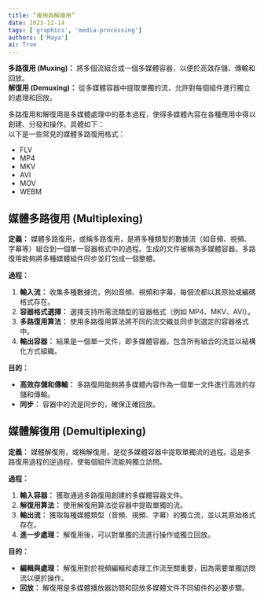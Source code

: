 ```yaml
---
title: “複用與解複用”
date: 2023-12-14
tags: ['graphics', 'media-processing']
authors: ['Maya']
ai: True
---
```

**多路復用 (Muxing)：** 將多個流組合成一個多媒體容器，以便於高效存儲、傳輸和回放。  
**解復用 (Demuxing)：** 從多媒體容器中提取單獨的流，允許對每個組件進行獨立的處理和回放。

多路復用和解復用是多媒體處理中的基本過程，使得多媒體內容在各種應用中得以創建、分發和操作。具體如下：  
以下是一些常見的媒體多路復用格式：
- FLV
- MP4
- MKV
- AVI
- MOV
- WEBM

## 媒體多路復用 (Multiplexing)

**定義：** 媒體多路復用，或稱多路復用，是將多種類型的數據流（如音頻、視頻、字幕等）組合到一個單一容器格式中的過程。生成的文件被稱為多媒體容器。多路復用能夠將多種媒體組件同步並打包成一個整體。

**過程：**

1. **輸入流：** 收集多種數據流，例如音頻、視頻和字幕，每個流都以其原始或編碼格式存在。
2. **容器格式選擇：** 選擇支持所需流類型的容器格式（例如 MP4、MKV、AVI）。
3. **多路復用算法：** 使用多路復用算法將不同的流交織並同步到選定的容器格式中。
4. **輸出容器：** 結果是一個單一文件，即多媒體容器，包含所有組合的流並以結構化方式組織。

**目的：**

- **高效存儲和傳輸：** 多路復用能夠將多媒體內容作為一個單一文件進行高效的存儲和傳輸。
- **同步：** 容器中的流是同步的，確保正確回放。

## 媒體解復用 (Demultiplexing)

**定義：** 媒體解復用，或稱解復用，是從多媒體容器中提取單獨流的過程。這是多路復用過程的逆過程，使每個組件流能夠獨立訪問。

**過程：**

1. **輸入容器：** 獲取通過多路復用創建的多媒體容器文件。
2. **解復用算法：** 使用解復用算法從容器中提取單獨的流。
3. **輸出流：** 獲取每種媒體類型（音頻、視頻、字幕）的獨立流，並以其原始格式存在。
4. **進一步處理：** 解復用後，可以對單獨的流進行操作或獨立回放。

**目的：**

- **編輯與處理：** 解復用對於視頻編輯和處理工作流至關重要，因為需要單獨訪問流以便於操作。
- **回放：** 解復用是多媒體播放器訪問和回放多媒體文件不同組件的必要步驟。